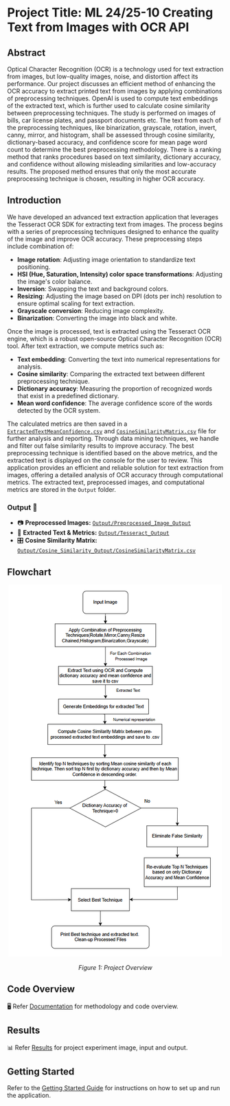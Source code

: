 # Project Title: ML 24/25-10 Creating Text from Images with OCR API

## Abstract
Optical Character Recognition (OCR) is a technology used for text extraction from images, but low-quality images, noise, and distortion affect its performance. Our project discusses an efficient method of enhancing the OCR accuracy to extract printed text from images by applying combinations of preprocessing techniques. OpenAI is used to compute text embeddings of the extracted text, which is further used to calculate cosine similarity between preprocessing techniques. The study is performed on images of bills, car license plates, and passport documents etc. The text from each of the preprocessing techniques, like binarization, grayscale, rotation, invert, canny, mirror, and histogram, shall be assessed through cosine similarity, dictionary-based accuracy, and confidence score for mean page word count to determine the best preprocessing methodology. There is a ranking method that ranks procedures based on text similarity, dictionary accuracy, and confidence without allowing misleading similarities and low-accuracy results. The proposed method ensures that only the most accurate preprocessing technique is chosen, resulting in higher OCR accuracy.

## Introduction
We have developed an advanced text extraction application that leverages the Tesseract OCR SDK for extracting text from images. The process begins with a series of preprocessing techniques designed to enhance the quality of the image and improve OCR accuracy. These preprocessing steps include combination of:

- **Image rotation**: Adjusting image orientation to standardize text positioning.
- **HSI (Hue, Saturation, Intensity) color space transformations**: Adjusting the image's color balance.
- **Inversion**: Swapping the text and background colors.
- **Resizing**: Adjusting the image based on DPI (dots per inch) resolution to ensure optimal scaling for text extraction.
- **Grayscale conversion**: Reducing image complexity.
- **Binarization**: Converting the image into black and white.

Once the image is processed, text is extracted using the Tesseract OCR engine, which is a robust open-source Optical Character Recognition (OCR) tool. After text extraction, we compute metrics such as:

- **Text embedding**: Converting the text into numerical representations for analysis.
- **Cosine similarity**: Comparing the extracted text between different preprocessing technique.
- **Dictionary accuracy**: Measuring the proportion of recognized words that exist in a predefined dictionary.
- **Mean word confidence**: The average confidence score of the words detected by the OCR system.

The calculated metrics are then saved in a [`ExtractedTextMeanConfidence.csv`](Source/OCRApplication/OCRApplication/Output/Tesseract_Output/ExtractedTextMeanConfidence.csv) and [`CosineSimilarityMatrix.csv`](Source/OCRApplication/OCRApplication/Output/Cosine_Similarity_Output/CosineSimilarityMatrix.csv) file for further analysis and reporting. Through data mining techniques, we handle and filter out false similarity results to improve accuracy. The best preprocessing technique is identified based on the above metrics, and the extracted text is displayed on the console for the user to review. This application provides an efficient and reliable solution for text extraction from images, offering a detailed analysis of OCR accuracy through computational metrics. The extracted text, preprocessed images, and computational metrics are stored in the `Output` folder.

### **Output 📂**
- 📷 **Preprocessed Images:** [`Output/Preprocessed_Image_Output`](Source/OCRApplication/OCRApplication/Output/Preprocessed_Image_Output)
- 📝 **Extracted Text & Metrics:** [`Output/Tesseract_Output`](Source/OCRApplication/OCRApplication/Output/Tesseract_Output)
- 🎛️ **Cosine Similarity Matrix:** [`Output/Cosine_Similarity_Output/CosineSimilarityMatrix.csv`](Source/OCRApplication/OCRApplication/Output/Cosine_Similarity_Output/)

## Flowchart
<p align="center">
  <img src="/Documentation/document_images/flowchart.png" alt="Flowchart">
</p>
<p align="center"><i>Figure 1: Project Overview</i></p>

## Code Overview
🖥️ Refer [Documentation](/Documentation/document_md/code_overview.md) for methodology and code overview.

## Results
📊 Refer [Results](/Documentation/document_md/results.md) for project experiment image, input and output. 

## Getting Started
Refer to the [Getting Started Guide](/Documentation/document_md/getting_started.md) for instructions on how to set up and run the application.
